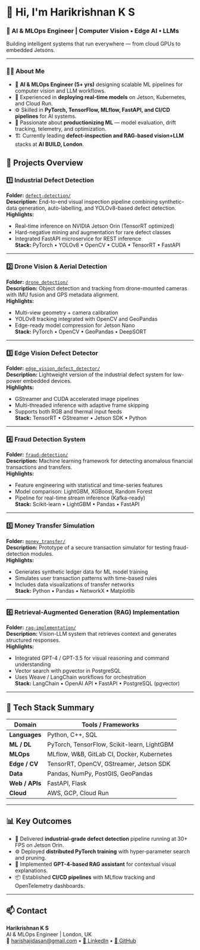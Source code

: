 # 👋 Hi, I'm Harikrishnan K S

### 🧩 AI & MLOps Engineer | Computer Vision • Edge AI • LLMs
Building intelligent systems that run everywhere — from cloud GPUs to embedded Jetsons.

---

### 🧑‍💻 About Me
- 🧠 **AI & MLOps Engineer (5+ yrs)** designing scalable ML pipelines for computer vision and LLM workflows.  
- 🚀 Experienced in **deploying real-time models** on Jetson, Kubernetes, and Cloud Run.  
- ⚙️ Skilled in **PyTorch, TensorFlow, MLflow, FastAPI, and CI/CD pipelines** for AI systems.  
- 🎯 Passionate about **productionizing ML** — model evaluation, drift tracking, telemetry, and optimization.  
- 🏗️ Currently leading **defect-inspection and RAG-based vision+LLM** stacks at **AI BUILD, London**.  


## 🔬 Projects Overview

### 1️⃣ Industrial Defect Detection
**Folder:** [`defect-detection/`](./defect-detection)  
**Description:** End-to-end visual inspection pipeline combining synthetic-data generation, auto-labelling, and YOLOv8-based defect detection.  
**Highlights:**
- Real-time inference on NVIDIA Jetson Orin (TensorRT optimized)
- Hard-negative mining and augmentation for rare defect classes  
- Integrated FastAPI microservice for REST inference  
**Stack:** PyTorch • YOLOv8 • OpenCV • CUDA • TensorRT • FastAPI  

---

### 2️⃣ Drone Vision & Aerial Detection
**Folder:** [`drone_detection/`](./drone_detection)  
**Description:** Object detection and tracking from drone-mounted cameras with IMU fusion and GPS metadata alignment.  
**Highlights:**
- Multi-view geometry + camera calibration  
- YOLOv8 tracking integrated with OpenCV and GeoPandas  
- Edge-ready model compression for Jetson Nano  
**Stack:** PyTorch • OpenCV • GeoPandas • DeepSORT  

---

### 3️⃣ Edge Vision Defect Detector
**Folder:** [`edge_vision_defect_detector/`](./edge_vision_defect_detector)  
**Description:** Lightweight version of the industrial defect system for low-power embedded devices.  
**Highlights:**
- GStreamer and CUDA accelerated image pipelines  
- Multi-threaded inference with adaptive frame skipping  
- Supports both RGB and thermal input feeds  
**Stack:** TensorRT • GStreamer • Jetson SDK • Python  

---

### 4️⃣ Fraud Detection System
**Folder:** [`fraud-detection/`](./fraud-detection)  
**Description:** Machine learning framework for detecting anomalous financial transactions and transfers.  
**Highlights:**
- Feature engineering with statistical and time-series features  
- Model comparison: LightGBM, XGBoost, Random Forest  
- Pipeline for real-time stream inference (Kafka-ready)  
**Stack:** Scikit-learn • LightGBM • Pandas • FastAPI  

---

### 5️⃣ Money Transfer Simulation
**Folder:** [`money_transfer/`](./money_transfer)  
**Description:** Prototype of a secure transaction simulator for testing fraud-detection modules.  
**Highlights:**
- Generates synthetic ledger data for ML model training  
- Simulates user transaction patterns with time-based rules  
- Includes data visualizations of transfer networks  
**Stack:** Python • Pandas • NetworkX • Matplotlib  

---

### 6️⃣ Retrieval-Augmented Generation (RAG) Implementation
**Folder:** [`rag-implementation/`](./rag-implementation)  
**Description:** Vision-LLM system that retrieves context and generates structured responses.  
**Highlights:**
- Integrated GPT-4 / GPT-3.5 for visual reasoning and command understanding  
- Vector search with pgvector in PostgreSQL  
- Uses Weave / LangChain workflows for orchestration  
**Stack:** LangChain • OpenAI API • FastAPI • PostgreSQL (pgvector)  

---

## 🧰 Tech Stack Summary

| Domain | Tools / Frameworks |
|--------|--------------------|
| **Languages** | Python, C++, SQL |
| **ML / DL** | PyTorch, TensorFlow, Scikit-learn, LightGBM |
| **MLOps** | MLflow, W&B, GitLab CI, Docker, Kubernetes |
| **Edge / CV** | TensorRT, OpenCV, GStreamer, Jetson SDK |
| **Data** | Pandas, NumPy, PostGIS, GeoPandas |
| **Web / APIs** | FastAPI, Flask |
| **Cloud** | AWS, GCP, Cloud Run |

---

## 📊 Key Outcomes
- 🚀 Delivered **industrial-grade defect detection** pipeline running at 30+ FPS on Jetson Orin.  
- ⚙️ Deployed **distributed PyTorch training** with hyper-parameter search and pruning.  
- 🧠 Implemented **GPT-4-based RAG assistant** for contextual visual explanations.  
- 📦 Established **CI/CD pipelines** with MLflow tracking and OpenTelemetry dashboards.  

---

## 📫 Contact
**Harikrishnan K S**  
AI & MLOps Engineer | London, UK  
📧 [harishajidasan@gmail.com](mailto:harishajidasan@gmail.com) • [🔗 LinkedIn](https://www.linkedin.com/in/harishaji/) • [🐙 GitHub](https://github.com/Demonhari)
